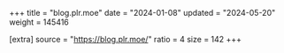 +++
title = "blog.plr.moe"
date = "2024-01-08"
updated = "2024-05-20"
weight = 145416

[extra]
source = "https://blog.plr.moe/"
ratio = 4
size = 142
+++
